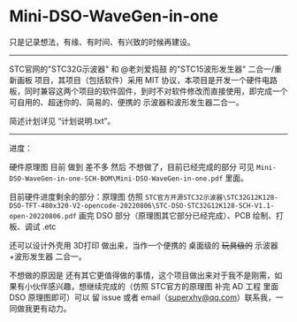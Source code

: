 # Mini-DSO-WaveGen-in-one

只是记录想法，有缘、有时间、有兴致的时候再建设。

------

 STC官网的"STC32G示波器" 和 @老刘爱捣鼓 的"STC15波形发生器" 二合一/重新画板 项目，其项目（包括软件）采用 MIT 协议，本项目是开发一个硬件电路板，同时兼容这两个项目的软件固件，到时不对软件修改而直接使用，即完成一个可自用的、超迷你的、简易的、便携的 示波器和波形发生器二合一。

简述计划详见 “计划说明.txt”。

------

进度：

硬件原理图 目前 做到 差不多 然后 不想做了，目前已经完成的部分 可见 `Mini-DSO-WaveGen-in-one-SCH-BOM\Mini-DSO-WaveGen-in-one.pdf` 里面。

目前硬件进度剩余的部分：原理图 仿照 `STC官方开源STC32示波器\STC32G12K128-DSO-TFT-480x320-V2-opencode-20220806\STC-DSO-STC32G12K128-SCH-V1.1-open-20220806.pdf` 画完 DSO 部分（原理图其它部分已经完成）、PCB 绘制、打板、调试 .etc

还可以设计外壳用 3D打印 做出来，当作一个便携的 桌面级的 ~~玩具级的~~ 示波器+波形发生器 二合一。

不想做的原因是 还有其它更值得做的事情，这个项目做出来对于我不是刚需，如果有小伙伴感兴趣，想继续完成的（仿照 STC官方的原理图 补完 AD 工程 里面 DSO 原理图即可）可以 留 issue 或者 email（superxhy@qq.com）联系我，一同做我更有动力。
